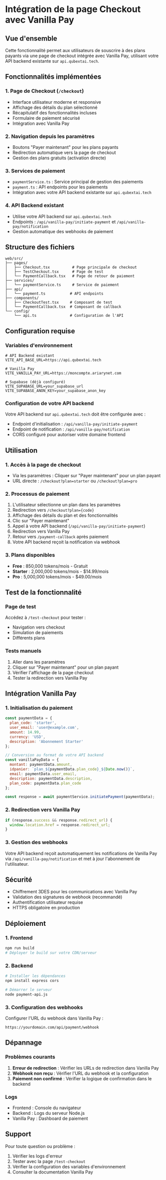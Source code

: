 # Intégration de la page Checkout avec Vanilla Pay

## Vue d'ensemble

Cette fonctionnalité permet aux utilisateurs de souscrire à des plans payants via une page de checkout intégrée avec Vanilla Pay, utilisant votre API backend existante sur `api.qubextai.tech`.

## Fonctionnalités implémentées

### 1. Page de Checkout (`/checkout`)
- Interface utilisateur moderne et responsive
- Affichage des détails du plan sélectionné
- Récapitulatif des fonctionnalités incluses
- Formulaire de paiement sécurisé
- Intégration avec Vanilla Pay

### 2. Navigation depuis les paramètres
- Boutons "Payer maintenant" pour les plans payants
- Redirection automatique vers la page de checkout
- Gestion des plans gratuits (activation directe)

### 3. Services de paiement
- `paymentService.ts` : Service principal de gestion des paiements
- `payment.ts` : API endpoints pour les paiements
- Intégration avec votre API backend existante sur `api.qubextai.tech`

### 4. API Backend existant
- Utilise votre API backend sur `api.qubextai.tech`
- Endpoints : `/api/vanilla-pay/initiate-payment` et `/api/vanilla-pay/notification`
- Gestion automatique des webhooks de paiement

## Structure des fichiers

```
web/src/
├── pages/
│   ├── Checkout.tsx          # Page principale de checkout
│   ├── TestCheckout.tsx      # Page de test
│   └── PaymentCallback.tsx   # Page de retour de paiement
├── services/
│   └── paymentService.ts     # Service de paiement
├── api/
│   └── payment.ts           # API endpoints
├── components/
│   ├── CheckoutTest.tsx     # Composant de test
│   └── PaymentCallback.tsx  # Composant de callback
└── config/
    └── api.ts               # Configuration de l'API
```

## Configuration requise

### Variables d'environnement
```env
# API Backend existant
VITE_API_BASE_URL=https://api.qubextai.tech

# Vanilla Pay
VITE_VANILLA_PAY_URL=https://moncompte.ariarynet.com

# Supabase (déjà configuré)
VITE_SUPABASE_URL=your_supabase_url
VITE_SUPABASE_ANON_KEY=your_supabase_anon_key
```

### Configuration de votre API backend
Votre API backend sur `api.qubextai.tech` doit être configurée avec :
- Endpoint d'initialisation : `/api/vanilla-pay/initiate-payment`
- Endpoint de notification : `/api/vanilla-pay/notification`
- CORS configuré pour autoriser votre domaine frontend

## Utilisation

### 1. Accès à la page de checkout
- Via les paramètres : Cliquer sur "Payer maintenant" pour un plan payant
- URL directe : `/checkout?plan=starter` ou `/checkout?plan=pro`

### 2. Processus de paiement
1. L'utilisateur sélectionne un plan dans les paramètres
2. Redirection vers `/checkout?plan={code}`
3. Affichage des détails du plan et des fonctionnalités
4. Clic sur "Payer maintenant"
5. Appel à votre API backend (`/api/vanilla-pay/initiate-payment`)
6. Redirection vers Vanilla Pay
7. Retour vers `/payment-callback` après paiement
8. Votre API backend reçoit la notification via webhook

### 3. Plans disponibles
- **Free** : 850,000 tokens/mois - Gratuit
- **Starter** : 2,000,000 tokens/mois - $14.99/mois
- **Pro** : 5,000,000 tokens/mois - $49.00/mois

## Test de la fonctionnalité

### Page de test
Accédez à `/test-checkout` pour tester :
- Navigation vers checkout
- Simulation de paiements
- Différents plans

### Tests manuels
1. Aller dans les paramètres
2. Cliquer sur "Payer maintenant" pour un plan payant
3. Vérifier l'affichage de la page checkout
4. Tester la redirection vers Vanilla Pay

## Intégration Vanilla Pay

### 1. Initialisation du paiement
```javascript
const paymentData = {
  plan_code: 'starter',
  user_email: 'user@example.com',
  amount: 14.99,
  currency: 'USD',
  description: 'Abonnement Starter'
};

// Conversion au format de votre API backend
const vanillaPayData = {
  montant: paymentData.amount,
  idpanier: `plan_${paymentData.plan_code}_${Date.now()}`,
  email: paymentData.user_email,
  description: paymentData.description,
  plan_code: paymentData.plan_code
};

const response = await paymentService.initiatePayment(paymentData);
```

### 2. Redirection vers Vanilla Pay
```javascript
if (response.success && response.redirect_url) {
  window.location.href = response.redirect_url;
}
```

### 3. Gestion des webhooks
Votre API backend reçoit automatiquement les notifications de Vanilla Pay via `/api/vanilla-pay/notification` et met à jour l'abonnement de l'utilisateur.

## Sécurité

- Chiffrement 3DES pour les communications avec Vanilla Pay
- Validation des signatures de webhook (recommandé)
- Authentification utilisateur requise
- HTTPS obligatoire en production

## Déploiement

### 1. Frontend
```bash
npm run build
# Déployer le build sur votre CDN/serveur
```

### 2. Backend
```bash
# Installer les dépendances
npm install express cors

# Démarrer le serveur
node payment-api.js
```

### 3. Configuration des webhooks
Configurer l'URL du webhook dans Vanilla Pay :
```
https://yourdomain.com/api/payment/webhook
```

## Dépannage

### Problèmes courants
1. **Erreur de redirection** : Vérifier les URLs de redirection dans Vanilla Pay
2. **Webhook non reçu** : Vérifier l'URL du webhook et la configuration
3. **Paiement non confirmé** : Vérifier la logique de confirmation dans le backend

### Logs
- Frontend : Console du navigateur
- Backend : Logs du serveur Node.js
- Vanilla Pay : Dashboard de paiement

## Support

Pour toute question ou problème :
1. Vérifier les logs d'erreur
2. Tester avec la page `/test-checkout`
3. Vérifier la configuration des variables d'environnement
4. Consulter la documentation Vanilla Pay

